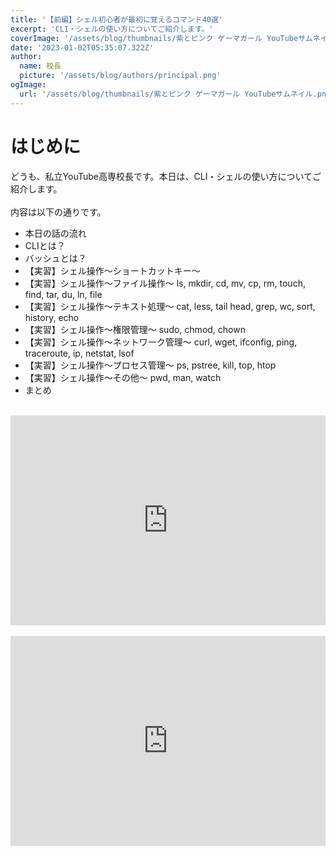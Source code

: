 ```yaml
---
title: '【前編】シェル初心者が最初に覚えるコマンド40選'
excerpt: 'CLI・シェルの使い方についてご紹介します。'
coverImage: '/assets/blog/thumbnails/紫とピンク ゲーマガール YouTubeサムネイル.png'
date: '2023-01-02T05:35:07.322Z'
author:
  name: 校長
  picture: '/assets/blog/authors/principal.png'
ogImage:
  url: '/assets/blog/thumbnails/紫とピンク ゲーマガール YouTubeサムネイル.png'
---
```

# はじめに
どうも、私立YouTube高専校長です。本日は、CLI・シェルの使い方についてご紹介します。
<br/><br/>
内容は以下の通りです。
 - 本日の話の流れ
 - CLIとは？
 - バッシュとは？
 - 【実習】シェル操作～ショートカットキー～
 - 【実習】シェル操作～ファイル操作～ ls, mkdir, cd, mv, cp, rm, touch, find, tar, du, ln, file
 - 【実習】シェル操作～テキスト処理～ cat, less, tail head, grep, wc, sort, history, echo
 - 【実習】シェル操作～権限管理～ sudo, chmod, chown
 - 【実習】シェル操作～ネットワーク管理～ curl, wget, ifconfig, ping, traceroute, ip, netstat, lsof
 - 【実習】シェル操作～プロセス管理～ ps, pstree, kill, top, htop
 - 【実習】シェル操作～その他～ pwd, man, watch
 - まとめ
<br/><br/>
<div style="position: relative; height:0px; width: 100%; padding-top: 66.6666%;">
  <iframe src="https://onedrive.live.com/embed?cid=BE72E3BA9ED96E94&amp;resid=BE72E3BA9ED96E94%211215&amp;authkey=AI7YjGS1tWoV6xQ&amp;em=2&amp;wdAr=1.7777777777777777" width="560px" height="315px" frameborder="0" style="position: absolute; top: 0; left: 0; width: 100%; height: 100%;" >これは、<a target="_blank" href="https://office.com/webapps">Office</a> の機能を利用した、<a target="_blank" href="https://office.com">Microsoft Office</a> の埋め込み型のプレゼンテーションです。</iframe>
</div>
<br/>
<div style="position: relative; height:0px; width: 100%; padding-top: 66.6666%;">
  <iframe width="560" height="315" src="https://www.youtube.com/embed/dtbB3rxEZtk?enablejsapi=1" title="YouTube video player" frameborder="0" style="position: absolute; top: 0; left: 0; width: 100%; height: 100%;" allow="accelerometer; autoplay; clipboard-write; encrypted-media; gyroscope; picture-in-picture; web-share" allowfullscreen></iframe>
</div>
